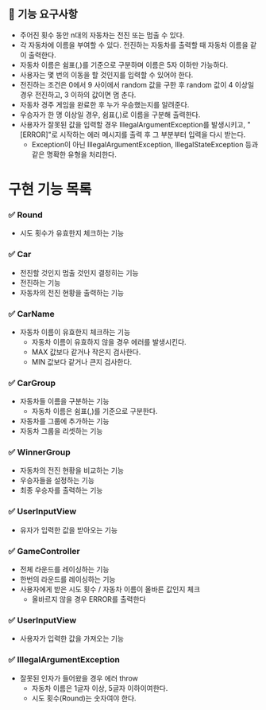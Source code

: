 ## 🚀 기능 요구사항
- 주어진 횟수 동안 n대의 자동차는 전진 또는 멈출 수 있다.
- 각 자동차에 이름을 부여할 수 있다. 전진하는 자동차를 출력할 때 자동차 이름을 같이 출력한다.
- 자동차 이름은 쉼표(,)를 기준으로 구분하며 이름은 5자 이하만 가능하다.
- 사용자는 몇 번의 이동을 할 것인지를 입력할 수 있어야 한다.
- 전진하는 조건은 0에서 9 사이에서 random 값을 구한 후 random 값이 4 이상일 경우 전진하고, 3 이하의 값이면 멈
춘다.
- 자동차 경주 게임을 완료한 후 누가 우승했는지를 알려준다. 
- 우승자가 한 명 이상일 경우, 쉼표(,)로 이름을 구분해 출력한다.
- 사용자가 잘못된 값을 입력할 경우 IllegalArgumentException를 발생시키고, "[ERROR]"로 시작하는 에러 메시지를
출력 후 그 부분부터 입력을 다시 받는다.
  - Exception이 아닌 IllegalArgumentException, IllegalStateException 등과 같은 명확한 유형을 처리한다.

# 구현 기능 목록
### ✅ Round
- 시도 횟수가 유효한지 체크하는 기능

### ✅ Car
- 전진할 것인지 멈출 것인지 결정히는 기능
- 전진하는 기능
- 자동차의 전진 현황을 출력하는 기능

### ✅ CarName
- 자동차 이름이 유효한지 체크하는 기능
  - 자동차 이름이 유효하지 않을 경우 에러를 발생시킨다.
  - MAX 값보다 같거나 작은지 검사한다.
  - MIN 값보다 같거나 큰지 검사한다.

### ✅ CarGroup
- 자동차들 이름을 구분하는 기능
  - 자동차 이름은 쉼표(,)를 기준으로 구분한다.
- 자동차를 그룹에 추가하는 기능
- 자동차 그룹을 리셋하는 기능

### ✅ WinnerGroup
- 자동차의 전진 현황을 비교하는 기능
- 우승자들을 설정하는 기능
- 최종 우승자를 출력하는 기능

### ✅ UserInputView
- 유자가 입력한 값을 받아오는 기능

### ✅ GameController
- 전체 라운드를 레이싱하는 기능
- 한번의 라운드를 레이싱하는 기능
- 사용자에게 받은 시도 횟수 / 자동차 이름이 올바른 값인지 체크
  - 올바르지 않을 경우 ERROR를 출력한다

### ✅ UserInputView
- 사용자가 입력한 값을 가져오는 기능

### ✅ IllegalArgumentException
- 잘못된 인자가 들어왔을 경우 에러 throw
  - 자동차 이름은 1글자 이상, 5글자 이하이여한다.
  - 시도 횟수(Round)는 숫자여야 한다.